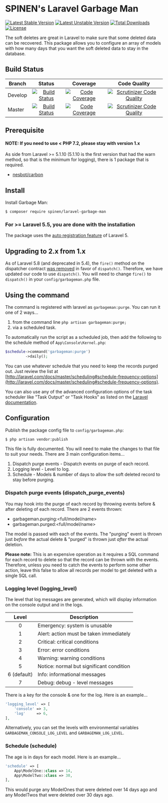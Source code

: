 # SPINEN's Laravel Garbage Man

[![Latest Stable Version](https://poser.pugx.org/spinen/laravel-garbage-man/v/stable)](https://packagist.org/packages/spinen/laravel-garbage-man)
[![Latest Unstable Version](https://poser.pugx.org/spinen/laravel-garbage-man/v/unstable)](https://packagist.org/packages/spinen/laravel-garbage-man)
[![Total Downloads](https://poser.pugx.org/spinen/laravel-garbage-man/downloads)](https://packagist.org/packages/spinen/laravel-garbage-man)
[![License](https://poser.pugx.org/spinen/laravel-garbage-man/license)](https://packagist.org/packages/spinen/laravel-garbage-man)

The soft deletes are great in Laravel to make sure that some deleted data can be recovered. This package allows you to configure an array of models with how many days that you want the soft deleted data to stay in the database.

## Build Status

| Branch | Status | Coverage | Code Quality |
| ------ | :----: | :------: | :----------: |
| Develop | [![Build Status](https://travis-ci.org/spinen/laravel-garbage-man.svg?branch=develop)](https://travis-ci.org/spinen/laravel-garbage-man) | [![Code Coverage](https://scrutinizer-ci.com/g/spinen/laravel-garbage-man/badges/coverage.png?b=develop)](https://scrutinizer-ci.com/g/spinen/laravel-garbage-man/?branch=develop) | [![Scrutinizer Code Quality](https://scrutinizer-ci.com/g/spinen/laravel-garbage-man/badges/quality-score.png?b=develop)](https://scrutinizer-ci.com/g/spinen/laravel-garbage-man/?branch=develop) |
| Master | [![Build Status](https://travis-ci.org/spinen/laravel-garbage-man.svg?branch=master)](https://travis-ci.org/spinen/laravel-garbage-man) | [![Code Coverage](https://scrutinizer-ci.com/g/spinen/laravel-garbage-man/badges/coverage.png?b=develop)](https://scrutinizer-ci.com/g/spinen/laravel-garbage-man/?branch=develop) | [![Scrutinizer Code Quality](https://scrutinizer-ci.com/g/spinen/laravel-garbage-man/badges/quality-score.png?b=master)](https://scrutinizer-ci.com/g/spinen/laravel-garbage-man/?branch=master) |

## Prerequisite

#### NOTE: If you need to use < PHP 7.2, please stay with version 1.x

As side from Laravel >= 5.1.10 (5.1.10 is the first version that had the warn method, so that is the minimum for logging), there is 1 package that is required.

* [nesbot/carbon](https://github.com/briannesbitt/Carbon)

## Install

Install Garbage Man:

```bash
$ composer require spinen/laravel-garbage-man
```

### For >= Laravel 5.5, you are done with the installation

The package uses the [auto registration feature](https://laravel.com/docs/5.8/packages#package-discovery) of Laravel 5.

## Upgrading to 2.x from 1.x

As of Laravel 5.8 (and deprecated in 5.4), the `fire()` method on the dispatcher contract [was removed](https://laravel.com/docs/5.8/upgrade) in favor of `dispatch()`. Therefore, we have updated our code to use `dispatch()`.  You will need to change `fire()` to `dispatch()` in your `config/garbageman.php` file.

## Using the command

The command is registered with laravel as ```garbageman:purge```.  You can run it one of 2 ways...

1. from the command line ```php artisan garbageman:purge;```
2. via a scheduled task.

To automatically run the script as a scheduled job, then add the following to the schedule method of
`App\Console\Kernel.php`:

```php
$schedule->command('garbageman:purge')
         ->daily();
```

You can use whatever schedule that you need to keep the records purged out. Just review the list at
[http://laravel.com/docs/master/scheduling#schedule-frequency-options](http://laravel.com/docs/master/scheduling#schedule-frequency-options).

You can also use any of the advanced configuration options of the task scheduler like "Task Output" or "Task Hooks" as
listed on the [Laravel documentation](http://laravel.com/docs/master/scheduling).

## Configuration

Publish the package config file to `config/garbageman.php`:

```bash
$ php artisan vendor:publish
```

This file is fully documented. You will need to make the changes to that file to suit your needs. There are 3 main configuration items...

1. Dispatch purge events - Dispatch events on purge of each record.
2. Logging level - Level to log.
3. Schedule - Models & number of days to allow the soft deleted record to stay before purging.

### Dispatch purge events (dispatch\_purge\_events)

You may hook into the purge of each record by throwing events before & after deleting of each record. There are 2 events thrown:

* garbageman.purging:\<full/model/name\>
* garbageman.purged:\<full/model/name\>

The model is passed with each of the events. The "purging" event is thrown just *before* the actual delete & "purged" is thrown just *after* the actual deletion.

**Please note:** This is an expensive operation as it requires a SQL command for each record to delete so that the record can be thrown with the events. Therefore, unless you need to catch the events to perform some other action, leave this false to allow all records per model to get deleted with a single SQL call.

### Logging level (logging_level)

The level that log messages are generated, which will display information on the console output and in the logs.

| Level | Description |
| :---: | ----------- |
| 0 | Emergency: system is unusable |
| 1 | Alert: action must be taken immediately |
| 2 | Critical: critical conditions |
| 3 | Error: error conditions |
| 4 | Warning: warning conditions |
| 5 | Notice: normal but significant condition |
| 6 (default) | Info: informational messages |
| 7 | Debug: debug - level messages |

There is a key for the console & one for the log. Here is an example...

```php
'logging_level' => [
    'console' => 3,
    'log'     => 6,
],
```

Alternatively, you can set the levels with environmental variables ```GARBAGEMAN_CONSOLE_LOG_LEVEL``` and ```GARBAGEMAN_LOG_LEVEL```.

### Schedule (schedule)

The age is in days for each model. Here is an example...

```php
'schedule' => [
    App\ModelOne::class => 14,
    App\ModelTwo::class => 30,
],
```
This would purge any ModelOnes that were deleted over 14 days ago and any ModelTwos that were deleted over 30 days ago.
